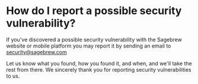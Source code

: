 # How do I report a possible security vulnerability? #
If you've discovered a possible security vulnerability with the Sagebrew 
website or mobile platform you may report it by sending an email to 
[security@sagebrew.com ][1]

Let us know what you found, how you found it, and when, and we'll take the 
rest from there. We sincerely thank you for reporting security vulnerabilities 
to us. 

[1]: mailto:security@sagebrew.com
